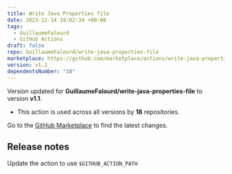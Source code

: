 ```yaml
---
title: Write Java Properties file
date: 2023-12-14 19:02:34 +00:00
tags:
  - GuillaumeFalourd
  - GitHub Actions
draft: false
repo: GuillaumeFalourd/write-java-properties-file
marketplace: https://github.com/marketplace/actions/write-java-properties-file
version: v1.1
dependentsNumber: "18"
---
```



Version updated for **GuillaumeFalourd/write-java-properties-file** to version **v1.1**.
- This action is used across all versions by **18** repositories.

Go to the [GitHub Marketplace](https://github.com/marketplace/actions/write-java-properties-file) to find the latest changes.

## Release notes

Update the action to use `$GITHUB_ACTION_PATH`
